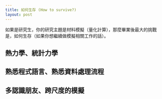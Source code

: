```yaml
---
title: 如何生存 (How to survive?) 
layout: post
---
```


如果是研究生，你的研究主題是材料模擬（量化計算），那麼畢業後最大的挑戰是，如何生存（如果你想繼續做模擬相關工作的話）。


## 熱力學、統計力學

## 熟悉程式語言、熟悉資料處理流程

## 多認識朋友、跨尺度的模擬

